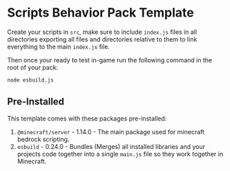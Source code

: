 # Scripts Behavior Pack Template

Create your scripts in `src`, make sure to include `index.js` files in all directories exporting all files and directories relative to them to link everything to the main `index.js` file.

Then once your ready to test in-game run the following command in the root of your pack:

```sh
node esbuild.js
```

## Pre-Installed

This template comes with these packages pre-installed:

1. `@minecraft/server` - 1.14.0 - The main package used for minecraft bedrock scripting.
2. `esbuild` - 0.24.0 - Bundles (Merges) all installed libraries and your projects code together into a single `main.js` file so they work together in Minecraft.
